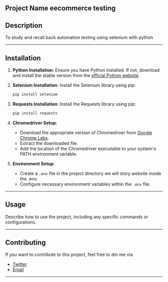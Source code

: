 **Project Name**
eecommerce testing 
---

## Description

To study and recall back automation testing using selenium with python 

---

## Installation

1. **Python Installation**: Ensure you have Python installed. If not, download and install the stable version from the [official Python website](https://www.python.org/).

2. **Selenium Installation**: Install the Selenium library using pip:

    ```bash
    pip install selenium
    ```

3. **Requests Installation**: Install the Requests library using pip:

    ```bash
    pip install requests
    ```

4. **Chromedriver Setup**: 
    - Download the appropriate version of Chromedriver from [Google Chrome Labs](https://googlechromelabs.github.io/chrome-for-testing/).
    - Extract the downloaded file.
    - Add the location of the Chromedriver executable to your system's PATH environment variable.

5. **Environment Setup**: 
    - Create a `.env` file in the project directory we will story website inside the .env.
    - Configure necessary environment variables within the `.env` file.

---

## Usage

Describe how to use the project, including any specific commands or configurations.

---

## Contributing

If you want to contribute to this project, feel free to dm me via 
- [Twitter](https://twitter.com/isluqies96)
- [Email](luqmanafif283@gmail.com)

---


